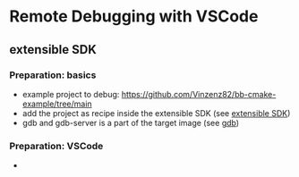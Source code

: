# Remote Debugging with VSCode

## extensible SDK

### Preparation: basics
- example project to debug: https://github.com/Vinzenz82/bb-cmake-example/tree/main
- add the project as recipe inside the extensible SDK (see [extensible SDK](sdk-ext-usage/external_cmake_project.md))
- gdb and gdb-server is a part of the target image (see [gdb](gdb/compile-gdb-for-target.md))

### Preparation: VSCode 
- 
